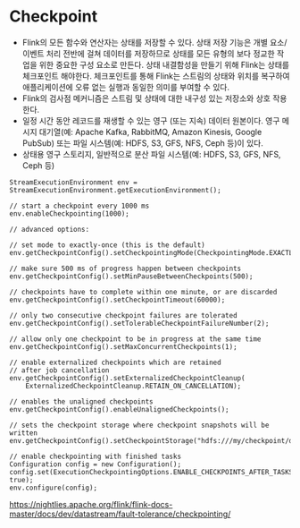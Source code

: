 # Checkpoint

- Flink의 모든 함수와 연산자는 상태를 저장할 수 있다. 상태 저장 기능은 개별 요소/이벤트 처리 전반에 걸쳐 데이터를 저장하므로 상태를 모든 유형의 보다 정교한 작업을 위한 중요한 구성 요소로 만든다.
상태 내결함성을 만들기 위해 Flink는 상태를 체크포인트 해야한다. 체크포인트를 통해 Flink는 스트림의 상태와 위치를 복구하여 애플리케이션에 오류 없는 실행과 동일한 의미를 부여할 수 있다.
- Flink의 검사점 메커니즘은 스트림 및 상태에 대한 내구성 있는 저장소와 상호 작용한다. 
- 일정 시간 동안 레코드를 재생할 수 있는 영구 (또는 지속) 데이터 원본이다. 영구 메시지 대기열(예: Apache Kafka, RabbitMQ, Amazon Kinesis, Google PubSub) 또는 파일 시스템(예: HDFS, S3, GFS, NFS, Ceph 등)이 있다.
- 상태용 영구 스토리지, 일반적으로 분산 파일 시스템(예: HDFS, S3, GFS, NFS, Ceph 등)

````
StreamExecutionEnvironment env = StreamExecutionEnvironment.getExecutionEnvironment();

// start a checkpoint every 1000 ms
env.enableCheckpointing(1000);

// advanced options:

// set mode to exactly-once (this is the default)
env.getCheckpointConfig().setCheckpointingMode(CheckpointingMode.EXACTLY_ONCE);

// make sure 500 ms of progress happen between checkpoints
env.getCheckpointConfig().setMinPauseBetweenCheckpoints(500);

// checkpoints have to complete within one minute, or are discarded
env.getCheckpointConfig().setCheckpointTimeout(60000);

// only two consecutive checkpoint failures are tolerated
env.getCheckpointConfig().setTolerableCheckpointFailureNumber(2);

// allow only one checkpoint to be in progress at the same time
env.getCheckpointConfig().setMaxConcurrentCheckpoints(1);

// enable externalized checkpoints which are retained
// after job cancellation
env.getCheckpointConfig().setExternalizedCheckpointCleanup(
    ExternalizedCheckpointCleanup.RETAIN_ON_CANCELLATION);

// enables the unaligned checkpoints
env.getCheckpointConfig().enableUnalignedCheckpoints();

// sets the checkpoint storage where checkpoint snapshots will be written
env.getCheckpointConfig().setCheckpointStorage("hdfs:///my/checkpoint/dir");

// enable checkpointing with finished tasks
Configuration config = new Configuration();
config.set(ExecutionCheckpointingOptions.ENABLE_CHECKPOINTS_AFTER_TASKS_FINISH, true);
env.configure(config);
````

https://nightlies.apache.org/flink/flink-docs-master/docs/dev/datastream/fault-tolerance/checkpointing/
